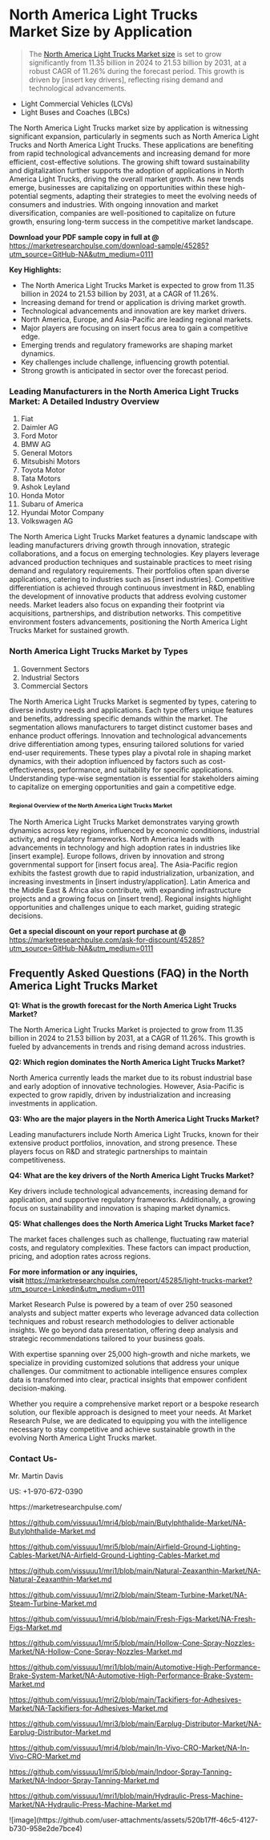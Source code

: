 <h1>North America Light Trucks Market&nbsp;Size by Application</h1><blockquote><p>The <a href="https://marketresearchpulse.com/download-sample/45285?utm_source=GitHub-NA&amp;utm_medium=0111">North America Light Trucks Market size</a> is set to grow significantly from 11.35 billion in 2024 to 21.53 billion by 2031, at a robust CAGR of 11.26% during the forecast period. This growth is driven by [insert key drivers], reflecting rising demand and technological advancements.</p></blockquote><ul><li>Light Commercial Vehicles (LCVs)<li> Light Buses and Coaches (LBCs)</li></ul><p>The North America Light Trucks market size by application is witnessing significant expansion, particularly in segments such as North America Light Trucks and North America Light Trucks. These applications are benefiting from rapid technological advancements and increasing demand for more efficient, cost-effective solutions. The growing shift toward sustainability and digitalization further supports the adoption of applications in North America Light Trucks, driving the overall market growth. As new trends emerge, businesses are capitalizing on opportunities within these high-potential segments, adapting their strategies to meet the evolving needs of consumers and industries. With ongoing innovation and market diversification, companies are well-positioned to capitalize on future growth, ensuring long-term success in the competitive market landscape.</p><p><strong>Download your PDF sample copy in full at @ </strong><a href="https://marketresearchpulse.com/download-sample/45285?utm_source=GitHub-NA&amp;utm_medium=0111">https://marketresearchpulse.com/download-sample/45285?utm_source=GitHub-NA&amp;utm_medium=0111</a></p><p><strong>Key Highlights: </strong></p><ul><li>The North America Light Trucks Market is expected to grow from 11.35 billion in 2024 to 21.53 billion by 2031, at a CAGR of 11.26%.</li><li>Increasing demand for trend or application is driving market growth.</li><li>Technological advancements and innovation are key market drivers.</li><li>North America, Europe, and Asia-Pacific are leading regional markets.</li><li>Major players are focusing on insert focus area to gain a competitive edge.</li><li>Emerging trends and regulatory frameworks are shaping market dynamics.</li><li>Key challenges include challenge, influencing growth potential.</li><li>Strong growth is anticipated in sector over the forecast period.</li></ul><h3>Leading Manufacturers in the North America Light Trucks Market: A Detailed Industry Overview</h3><ol><li>Fiat</li><li>Daimler AG</li><li>Ford Motor</li><li>BMW AG</li><li>General Motors</li><li>Mitsubishi Motors</li><li>Toyota Motor</li><li>Tata Motors</li><li>Ashok Leyland</li><li>Honda Motor</li><li>Subaru of America</li><li>Hyundai Motor Company</li><li>Volkswagen AG</li></ol><div class="flex max-w-full flex-col flex-grow"><div class="min-h-8 text-message flex w-full flex-col items-end gap-2 whitespace-normal break-words [.text-message+&amp;]:mt-5" dir="auto" data-message-author-role="assistant" data-message-id="fd8432e4-4910-450d-b182-61b7bfb0a01f" data-message-model-slug="gpt-4o"><div class="flex w-full flex-col gap-1 empty:hidden first:pt-[3px]"><div class="markdown prose w-full break-words dark:prose-invert light"><p>The North America Light Trucks Market features a dynamic landscape with leading manufacturers driving growth through innovation, strategic collaborations, and a focus on emerging technologies. Key players leverage advanced production techniques and sustainable practices to meet rising demand and regulatory requirements. Their portfolios often span diverse applications, catering to industries such as [insert industries]. Competitive differentiation is achieved through continuous investment in R&amp;D, enabling the development of innovative products that address evolving customer needs. Market leaders also focus on expanding their footprint via acquisitions, partnerships, and distribution networks. This competitive environment fosters advancements, positioning the North America Light Trucks Market for sustained growth.</p></div></div></div></div><h3>North America Light Trucks Market by Types</h3><ol><li>Government Sectors<li> Industrial Sectors<li> Commercial Sectors</li></ol><div class="flex max-w-full flex-col flex-grow"><div class="min-h-8 text-message flex w-full flex-col items-end gap-2 whitespace-normal break-words [.text-message+&amp;]:mt-5" dir="auto" data-message-author-role="assistant" data-message-id="084470be-0bb7-4664-bddf-5156b4f41249" data-message-model-slug="gpt-4o-mini"><div class="flex w-full flex-col gap-1 empty:hidden first:pt-[3px]"><div class="markdown prose w-full break-words dark:prose-invert light"><p>The North America Light Trucks Market is segmented by types, catering to diverse industry needs and applications. Each type offers unique features and benefits, addressing specific demands within the market. The segmentation allows manufacturers to target distinct customer bases and enhance product offerings. Innovation and technological advancements drive differentiation among types, ensuring tailored solutions for varied end-user requirements. These types play a pivotal role in shaping market dynamics, with their adoption influenced by factors such as cost-effectiveness, performance, and suitability for specific applications. Understanding type-wise segmentation is essential for stakeholders aiming to capitalize on emerging opportunities and gain a competitive edge.</p></div></div></div></div><h3><span style="font-size: 11px;">Regional Overview of the North America Light Trucks Market</span></h3><div class="flex max-w-full flex-col flex-grow"><div class="min-h-8 text-message flex w-full flex-col items-end gap-2 whitespace-normal break-words [.text-message+&amp;]:mt-5" dir="auto" data-message-author-role="assistant" data-message-id="e9038762-ce64-4e30-91c9-9bd413514231" data-message-model-slug="gpt-4o-mini"><div class="flex w-full flex-col gap-1 empty:hidden first:pt-[3px]"><div class="markdown prose w-full break-words dark:prose-invert light"><p>The North America Light Trucks Market demonstrates varying growth dynamics across key regions, influenced by economic conditions, industrial activity, and regulatory frameworks. North America leads with advancements in technology and high adoption rates in industries like [insert example]. Europe follows, driven by innovation and strong governmental support for [insert focus area]. The Asia-Pacific region exhibits the fastest growth due to rapid industrialization, urbanization, and increasing investments in [insert industry/application]. Latin America and the Middle East &amp; Africa also contribute, with expanding infrastructure projects and a growing focus on [insert trend]. Regional insights highlight opportunities and challenges unique to each market, guiding strategic decisions.</p></div></div></div></div><p><strong>Get a special discount on your report purchase at @ </strong><a href="https://marketresearchpulse.com/ask-for-discount/45285?utm_source=GitHub-NA&amp;utm_medium=0111">https://marketresearchpulse.com/ask-for-discount/45285?utm_source=GitHub-NA&amp;utm_medium=0111</a></p><h2>Frequently Asked Questions (FAQ) in the North America Light Trucks Market</h2><p><strong>Q1: What is the growth forecast for the North America Light Trucks Market?</strong></p><p>The North America Light Trucks Market is projected to grow from 11.35 billion in 2024 to 21.53 billion by 2031, at a CAGR of 11.26%. This growth is fueled by advancements in trends and rising demand across industries.</p><p><strong>Q2: Which region dominates the North America Light Trucks Market?</strong></p><p>North America currently leads the market due to its robust industrial base and early adoption of innovative technologies. However, Asia-Pacific is expected to grow rapidly, driven by industrialization and increasing investments in application.</p><p><strong>Q3: Who are the major players in the North America Light Trucks Market?</strong></p><p>Leading manufacturers include North America Light Trucks, known for their extensive product portfolios, innovation, and strong presence. These players focus on R&amp;D and strategic partnerships to maintain competitiveness.</p><p><strong>Q4: What are the key drivers of the North America Light Trucks Market?</strong></p><p>Key drivers include technological advancements, increasing demand for application, and supportive regulatory frameworks. Additionally, a growing focus on sustainability and innovation is shaping market dynamics.</p><p><strong>Q5: What challenges does the North America Light Trucks Market face?</strong></p><p>The market faces challenges such as challenge, fluctuating raw material costs, and regulatory complexities. These factors can impact production, pricing, and adoption rates across regions.</p><p><strong>For more information or any inquiries, visit&nbsp;</strong><a href="https://marketresearchpulse.com/report/45285/light-trucks-market?utm_source=Linkedin&utm_medium=0111">https://marketresearchpulse.com/report/45285/light-trucks-market?utm_source=Linkedin&utm_medium=0111</a></p><p>Market Research Pulse is powered by a team of over 250 seasoned analysts and subject matter experts who leverage advanced data collection techniques and robust research methodologies to deliver actionable insights. We go beyond data presentation, offering deep analysis and strategic recommendations tailored to your business goals.</p><p>With expertise spanning over 25,000 high-growth and niche markets, we specialize in providing customized solutions that address your unique challenges. Our commitment to actionable intelligence ensures complex data is transformed into clear, practical insights that empower confident decision-making.</p><p>Whether you require a comprehensive market report or a bespoke research solution, our flexible approach is designed to meet your needs. At Market Research Pulse, we are dedicated to equipping you with the intelligence necessary to stay competitive and achieve sustainable growth in the evolving North America Light Trucks market.</p><h3><strong>Contact Us-</strong></h3><p>Mr. Martin Davis</p><p>US: +1-970-672-0390</p><p>https://marketresearchpulse.com/</p><p><a href="https://github.com/vissuuu1/mri4/blob/main/Butylphthalide-Market/NA-Butylphthalide-Market.md">https://github.com/vissuuu1/mri4/blob/main/Butylphthalide-Market/NA-Butylphthalide-Market.md</a></p><p><a href="https://github.com/vissuuu1/mri5/blob/main/Airfield-Ground-Lighting-Cables-Market/NA-Airfield-Ground-Lighting-Cables-Market.md">https://github.com/vissuuu1/mri5/blob/main/Airfield-Ground-Lighting-Cables-Market/NA-Airfield-Ground-Lighting-Cables-Market.md</a></p><p><a href="https://github.com/vissuuu1/mri1/blob/main/Natural-Zeaxanthin-Market/NA-Natural-Zeaxanthin-Market.md">https://github.com/vissuuu1/mri1/blob/main/Natural-Zeaxanthin-Market/NA-Natural-Zeaxanthin-Market.md</a></p><p><a href="https://github.com/vissuuu1/mri2/blob/main/Steam-Turbine-Market/NA-Steam-Turbine-Market.md">https://github.com/vissuuu1/mri2/blob/main/Steam-Turbine-Market/NA-Steam-Turbine-Market.md</a></p><p><a href="https://github.com/vissuuu1/mri4/blob/main/Fresh-Figs-Market/NA-Fresh-Figs-Market.md">https://github.com/vissuuu1/mri4/blob/main/Fresh-Figs-Market/NA-Fresh-Figs-Market.md</a></p><p><a href="https://github.com/vissuuu1/mri5/blob/main/Hollow-Cone-Spray-Nozzles-Market/NA-Hollow-Cone-Spray-Nozzles-Market.md">https://github.com/vissuuu1/mri5/blob/main/Hollow-Cone-Spray-Nozzles-Market/NA-Hollow-Cone-Spray-Nozzles-Market.md</a></p><p><a href="https://github.com/vissuuu1/mri1/blob/main/Automotive-High-Performance-Brake-System-Market/NA-Automotive-High-Performance-Brake-System-Market.md">https://github.com/vissuuu1/mri1/blob/main/Automotive-High-Performance-Brake-System-Market/NA-Automotive-High-Performance-Brake-System-Market.md</a></p><p><a href="https://github.com/vissuuu1/mri2/blob/main/Tackifiers-for-Adhesives-Market/NA-Tackifiers-for-Adhesives-Market.md">https://github.com/vissuuu1/mri2/blob/main/Tackifiers-for-Adhesives-Market/NA-Tackifiers-for-Adhesives-Market.md</a></p><p><a href="https://github.com/vissuuu1/mri3/blob/main/Earplug-Distributor-Market/NA-Earplug-Distributor-Market.md">https://github.com/vissuuu1/mri3/blob/main/Earplug-Distributor-Market/NA-Earplug-Distributor-Market.md</a></p><p><a href="https://github.com/vissuuu1/mri4/blob/main/In-Vivo-CRO-Market/NA-In-Vivo-CRO-Market.md">https://github.com/vissuuu1/mri4/blob/main/In-Vivo-CRO-Market/NA-In-Vivo-CRO-Market.md</a></p><p><a href="https://github.com/vissuuu1/mri5/blob/main/Indoor-Spray-Tanning-Market/NA-Indoor-Spray-Tanning-Market.md">https://github.com/vissuuu1/mri5/blob/main/Indoor-Spray-Tanning-Market/NA-Indoor-Spray-Tanning-Market.md</a></p><p><a href="https://github.com/vissuuu1/mri1/blob/main/Hydraulic-Press-Machine-Market/NA-Hydraulic-Press-Machine-Market.md">https://github.com/vissuuu1/mri1/blob/main/Hydraulic-Press-Machine-Market/NA-Hydraulic-Press-Machine-Market.md</a></p>
![image](https://github.com/user-attachments/assets/520b17ff-46c5-4127-b730-958e2de7bce4)
